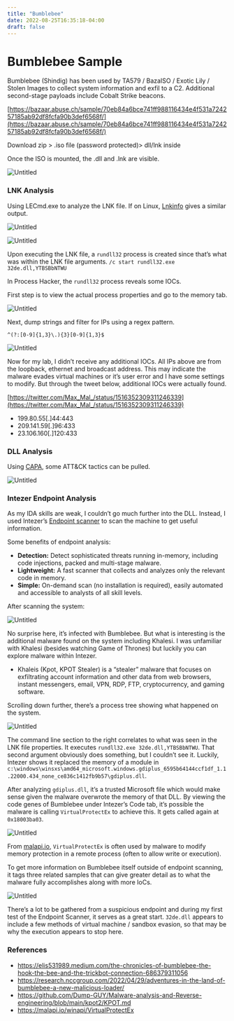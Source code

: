 ```yaml
---
title: "Bumblebee"
date: 2022-08-25T16:35:18-04:00
draft: false
---
```


# Bumblebee Sample

Bumblebee (Shindig) has been used by TA579 / BazaISO / Exotic Lily / Stolen Images to collect system information and exfil to a C2. Additional second-stage payloads include Cobalt Strike beacons.

[https://bazaar.abuse.ch/sample/70eb84a6bce741ff988116434e4f531a724257185ab92df8fcfa90b3def6568f/](https://bazaar.abuse.ch/sample/70eb84a6bce741ff988116434e4f531a724257185ab92df8fcfa90b3def6568f/)

Download zip > .iso file (password protected)> dll/lnk inside

Once the ISO is mounted, the .dll and .lnk are visible. 

![Untitled](/bumblebee/Untitled.png)

### LNK Analysis

Using LECmd.exe to analyze the LNK file. If on Linux, [Lnkinfo](https://manpages.ubuntu.com/manpages/impish/man1/lnkinfo.1.html) gives a similar output.

![Untitled](/bumblebee/Untitled2.png)

![Untitled](/bumblebee/Untitled3.png)

Upon executing the LNK file, a `rundll32` process is created since that’s what was within the LNK file arguments. `/c start rundll32.exe 32de.dll,YTBSBbNTWU`

In Process Hacker, the `rundll32` process reveals some IOCs.

First step is to view the actual process properties and go to the memory tab. 

![Untitled](/bumblebee/Untitled4.png)

Next, dump strings and filter for IPs using a regex pattern. 

`^(?:[0-9]{1,3}\.){3}[0-9]{1,3}$`

![Untitled](/bumblebee/Untitled5.png)

Now for my lab, I didn’t receive any additional IOCs. All IPs above are from the loopback, ethernet and broadcast address. This may indicate the malware evades virtual machines or it’s user error and I have some settings to modify. But through the tweet below, additional IOCs were actually found. 

[https://twitter.com/Max_Mal_/status/1516352309311246339](https://twitter.com/Max_Mal_/status/1516352309311246339)

- 199.80.55[.]44:443
- 209.141.59[.]96:433
- 23.106.160[.]120:433

### DLL Analysis

Using [CAPA](https://www.mandiant.com/resources/capa-automatically-identify-malware-capabilities), some ATT&CK tactics can be pulled.

![Untitled](/bumblebee/Untitled6.png)

### Intezer Endpoint Analysis

As my IDA skills are weak, I couldn’t go much further into the DLL. Instead, I used Intezer’s [Endpoint scanner](https://analyze.intezer.com/endpoint-analyses) to scan the machine to get useful information.

Some benefits of endpoint analysis:

- **Detection:** Detect sophisticated threats running in-memory, including code injections, packed and multi-stage malware.
- **Lightweight:** A fast scanner that collects and analyzes only the relevant code in memory.
- **Simple:** On-demand scan (no installation is required), easily automated and accessible to analysts of all skill levels.

After scanning the system:

![Untitled](/bumblebee/Untitled7.png)

No surprise here, it’s infected with Bumblebee. But what is interesting is the additional malware found on the system including Khalesi. I was unfamiliar with Khalesi (besides watching Game of Thrones) but luckily you can explore malware within Intezer. 

- Khaleis (Kpot, KPOT Stealer) is a “stealer” malware that focuses on exfiltrating account information and other data from web browsers, instant messengers, email, VPN, RDP, FTP, cryptocurrency, and gaming software.

Scrolling down further, there’s a process tree showing what happened on the system. 

![Untitled](/bumblebee/Untitled8.png)

The command line section to the right correlates to what was seen in the LNK file properties. It executes `rundll32.exe 32de.dll,YTBSBbNTWU`. That second argument obviously does something, but I couldn’t see it. Luckily, Intezer shows it replaced the memory of a module in `c:\windows\winsxs\amd64_microsoft.windows.gdiplus_6595b64144ccf1df_1.1.22000.434_none_ce836c1412fb9b57\gdiplus.dll`.

After analyzing `gdiplus.dll`, it’s a trusted Microsoft file which would make sense given the malware overwrote the memory of that DLL. By viewing the code genes of Bumblebee under Intezer’s Code tab, it’s possible the malware is calling `VirtualProtectEx` to achieve this. It gets called again at `0x18003ba03`. 

![Untitled](/bumblebee/Untitled9.png)

From [malapi.io](https://malapi.io/winapi/VirtualProtectEx), `VirtualProtectEx` is often used by malware to modify memory protection in a remote process (often to allow write or execution).

To get more information on Bumblebee itself outside of endpoint scanning, it tags three related samples that can give greater detail as to what the malware fully accomplishes along with more IoCs. 

![Untitled](/bumblebee/Untitled10.png)

There’s a lot to be gathered from a suspicious endpoint and during my first test of the Endpoint Scanner, it serves as a great start. `32de.dll` appears to include a few methods of virtual machine / sandbox evasion, so that may be why the execution appears to stop here.

### References
- https://elis531989.medium.com/the-chronicles-of-bumblebee-the-hook-the-bee-and-the-trickbot-connection-686379311056
- https://research.nccgroup.com/2022/04/29/adventures-in-the-land-of-bumblebee-a-new-malicious-loader/
- https://github.com/Dump-GUY/Malware-analysis-and-Reverse-engineering/blob/main/kpot2/KPOT.md
- https://malapi.io/winapi/VirtualProtectEx